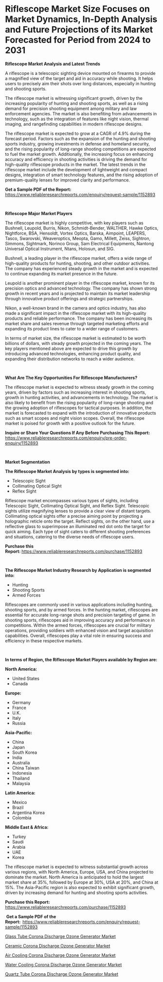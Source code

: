 <p><h1>Riflescope Market Size Focuses on Market Dynamics, In-Depth Analysis and Future Projections of its Market Forecasted for Period from 2024 to 2031</h1></p><p><strong>Riflescope Market Analysis and Latest Trends</strong></p>
<p><p>A riflescope is a telescopic sighting device mounted on firearms to provide a magnified view of the target and aid in accuracy while shooting. It helps users to precisely aim their shots over long distances, especially in hunting and shooting sports.</p><p>The riflescope market is witnessing significant growth, driven by the increasing popularity of hunting and shooting sports, as well as a rising demand for precision shooting equipment among military and law enforcement agencies. The market is also benefiting from advancements in technology, such as the integration of features like night vision, thermal imaging, and rangefinding capabilities in modern riflescope designs.</p><p>The riflescope market is expected to grow at a CAGR of 4.9% during the forecast period. Factors such as the expansion of the hunting and shooting sports industry, growing investments in defense and homeland security, and the rising popularity of long-range shooting competitions are expected to fuel the market growth. Additionally, the increasing focus on enhancing accuracy and efficiency in shooting activities is driving the demand for high-quality riflescope products in the market. The latest trends in the riflescope market include the development of lightweight and compact designs, integration of smart technology features, and the rising adoption of premium-quality lenses for improved clarity and performance.</p></p>
<p><strong>Get a Sample PDF of the Report:&nbsp;</strong> <a href="https://www.reliableresearchreports.com/enquiry/request-sample/1152893">https://www.reliableresearchreports.com/enquiry/request-sample/1152893</a></p>
<p>&nbsp;</p>
<p><strong>Riflescope Major Market Players</strong></p>
<p><p>The riflescope market is highly competitive, with key players such as Bushnell, Leupold, Burris, Nikon, Schmidt-Bender, WALTHER, Hawke Optics, Nightforce, BSA, Hensoldt, Vortex Optics, Barska, Aimpoint, LEAPERS, Tasco, Swarovski, Weaveroptics, Meopta, Gamo, Millett, Zeiss, Sightron, Simmons, Sightmark, Norinco Group, Sam Electrical Equipments, Nantong Universal Optical Instrument, Ntans, Holosun, and SIG.</p><p>Bushnell, a leading player in the riflescope market, offers a wide range of high-quality products for hunting, shooting, and other outdoor activities. The company has experienced steady growth in the market and is expected to continue expanding its market presence in the future.</p><p>Leupold is another prominent player in the riflescope market, known for its precision optics and advanced technology. The company has shown strong growth in recent years and is projected to maintain its market leadership through innovative product offerings and strategic partnerships.</p><p>Nikon, a well-known brand in the camera and optics industry, has also made a significant impact in the riflescope market with its high-quality products and reliable performance. The company has been increasing its market share and sales revenue through targeted marketing efforts and expanding its product lines to cater to a wider range of customers.</p><p>In terms of market size, the riflescope market is estimated to be worth billions of dollars, with steady growth projected in the coming years. The key players mentioned above are expected to drive this growth by introducing advanced technologies, enhancing product quality, and expanding their distribution networks to reach a wider audience.</p></p>
<p>&nbsp;</p>
<p><strong>What Are The Key Opportunities For Riflescope Manufacturers?</strong></p>
<p><p>The riflescope market is expected to witness steady growth in the coming years, driven by factors such as increasing interest in shooting sports, growth in hunting activities, and advancements in technology. The market is also likely to benefit from the rising popularity of long-range shooting and the growing adoption of riflescopes for tactical purposes. In addition, the market is forecasted to expand with the introduction of innovative products such as smart scopes and night vision scopes. Overall, the riflescope market is poised for growth with a positive outlook for the future.</p></p>
<p><strong>Inquire or Share Your Questions If Any Before Purchasing This Report:</strong> <a href="https://www.reliableresearchreports.com/enquiry/pre-order-enquiry/1152893">https://www.reliableresearchreports.com/enquiry/pre-order-enquiry/1152893</a></p>
<p>&nbsp;</p>
<p><strong>Market Segmentation</strong></p>
<p><strong>The Riflescope Market Analysis by types is segmented into:</strong></p>
<p><ul><li>Telescopic Sight</li><li>Collimating Optical Sight</li><li>Reflex Sight</li></ul></p>
<p><p>Riflescope market encompasses various types of sights, including Telescopic Sight, Collimating Optical Sight, and Reflex Sight. Telescopic sights utilize magnifying lenses to provide a clear view of distant targets. Collimating optical sights offer a precise aiming point by projecting a holographic reticle onto the target. Reflect sights, on the other hand, use a reflective glass to superimpose an illuminated red dot onto the target for quick aiming. Each type of sight caters to different shooting preferences and situations, catering to the diverse needs of riflescope users.</p></p>
<p><strong>Purchase this Report:&nbsp;</strong><a href="https://www.reliableresearchreports.com/purchase/1152893">https://www.reliableresearchreports.com/purchase/1152893</a></p>
<p>&nbsp;</p>
<p><strong>The Riflescope Market Industry Research by Application is segmented into:</strong></p>
<p><ul><li>Hunting</li><li>Shooting Sports</li><li>Armed Forces</li></ul></p>
<p><p>Riflescopes are commonly used in various applications including hunting, shooting sports, and by armed forces. In the hunting market, riflescopes are essential for accurate long-range shots and precision targeting of game. In shooting sports, riflescopes aid in improving accuracy and performance in competitions. Within the armed forces, riflescopes are crucial for military operations, providing soldiers with enhanced vision and target acquisition capabilities. Overall, riflescopes play a vital role in ensuring success and efficiency in these respective markets.</p></p>
<p>&nbsp;</p>
<p><strong>In terms of Region, the Riflescope Market Players available by Region are:</strong></p>
<p>
    <p> <strong> North America: </strong>
        <ul>
            <li>United States</li>
            <li>Canada</li>
        </ul>
        </p> 
    <p> <strong> Europe: </strong>
        <ul>
            <li>Germany</li>
            <li>France</li>
            <li>U.K.</li>
            <li>Italy</li>
            <li>Russia</li>
        </ul>
        </p> 
    <p> <strong> Asia-Pacific: </strong>
        <ul>
            <li>China</li>
            <li>Japan</li>
            <li>South Korea</li>
            <li>India</li>
            <li>Australia</li>
            <li>China Taiwan</li>
            <li>Indonesia</li>
            <li>Thailand</li>
            <li>Malaysia</li>
        </ul>
        </p> 
    <p> <strong> Latin America: </strong>
        <ul>
            <li>Mexico</li>
            <li>Brazil</li>
            <li>Argentina Korea</li>
            <li>Colombia</li>
        </ul>
        </p> 
    <p> <strong> Middle East & Africa: </strong>
        <ul>
            <li>Turkey</li>
            <li>Saudi</li>
            <li>Arabia</li>
            <li>UAE</li>
            <li>Korea</li>
        </ul>
    </p>
    </p>
<p><p>The riflescope market is expected to witness substantial growth across various regions, with North America, Europe, USA, and China projected to dominate the market. North America is anticipated to hold the largest market share at 35%, followed by Europe at 30%, USA at 20%, and China at 15%. The Asia-Pacific region is also expected to exhibit significant growth, driven by increasing demand for hunting and shooting sports activities.</p></p>
<p><strong>Purchase this Report: </strong><a href="https://www.reliableresearchreports.com/purchase/1152893">https://www.reliableresearchreports.com/purchase/1152893</a></p>
<p>&nbsp;<strong>Get a Sample PDF of the Report:&nbsp;&nbsp;</strong><a href="https://www.reliableresearchreports.com/enquiry/request-sample/1152893">https://www.reliableresearchreports.com/enquiry/request-sample/1152893</a></p>
<p><strong></strong></p>
<p><p><a href="https://medium.com/p/ae72958a67cb/edit">Glass Tube Corona Discharge Ozone Generator Market</a></p><p><a href="https://medium.com/p/41333633b23b/edit">Ceramic Corona Discharge Ozone Generator Market</a></p><p><a href="https://medium.com/p/8d289144c25f/edit">Air Cooling Corona Discharge Ozone Generator Market</a></p><p><a href="https://medium.com/p/caa51a29d2b5/edit">Water Cooling Corona Discharge Ozone Generator Market</a></p><p><a href="https://medium.com/p/f2b86a5ba80c/edit">Quartz Tube Corona Discharge Ozone Generator Market</a></p></p>